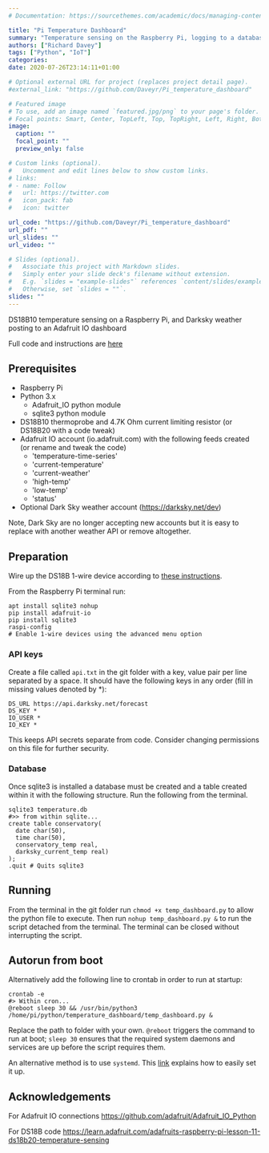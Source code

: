 ```yaml
---
# Documentation: https://sourcethemes.com/academic/docs/managing-content/

title: "Pi Temperature Dashboard"
summary: "Temperature sensing on the Raspberry Pi, logging to a database and publishing to Adafruit IO dashboard"
authors: ["Richard Davey"]
tags: ["Python", "IoT"]
categories: 
date: 2020-07-26T23:14:11+01:00

# Optional external URL for project (replaces project detail page).
#external_link: "https://github.com/Daveyr/Pi_temperature_dashboard"

# Featured image
# To use, add an image named `featured.jpg/png` to your page's folder.
# Focal points: Smart, Center, TopLeft, Top, TopRight, Left, Right, BottomLeft, Bottom, BottomRight.
image:
  caption: ""
  focal_point: ""
  preview_only: false

# Custom links (optional).
#   Uncomment and edit lines below to show custom links.
# links:
# - name: Follow
#   url: https://twitter.com
#   icon_pack: fab
#   icon: twitter

url_code: "https://github.com/Daveyr/Pi_temperature_dashboard"
url_pdf: ""
url_slides: ""
url_video: ""

# Slides (optional).
#   Associate this project with Markdown slides.
#   Simply enter your slide deck's filename without extension.
#   E.g. `slides = "example-slides"` references `content/slides/example-slides.md`.
#   Otherwise, set `slides = ""`.
slides: ""
---
```


DS18B10 temperature sensing on a Raspberry Pi, and Darksky weather posting to an Adafruit IO dashboard

Full code and instructions are [here](https://github.com/Daveyr/Pi_temperature_dashboard)

## Prerequisites
* Raspberry Pi
* Python 3.x
  + Adafruit_IO python module
  + sqlite3 python module
* DS18B10 thermoprobe and 4.7K Ohm current limiting resistor (or DS18B20 with a code tweak)
* Adafruit IO account (io.adafruit.com) with the following feeds created (or rename and tweak the code)
  + 'temperature-time-series'
  + 'current-temperature'
  + 'current-weather'
  + 'high-temp'
  + 'low-temp'
  + 'status'
* Optional Dark Sky weather account (https://darksky.net/dev)

Note, Dark Sky are no longer accepting new accounts but it is easy to replace with another weather API or remove altogether.

## Preparation
Wire up the DS18B 1-wire device according to [these instructions](https://learn.adafruit.com/adafruits-raspberry-pi-lesson-11-ds18b20-temperature-sensing).

From the Raspberry Pi terminal run:
```
apt install sqlite3 nohup
pip install adafruit-io
pip install sqlite3
raspi-config
# Enable 1-wire devices using the advanced menu option
```
### API keys
Create a file called `api.txt` in the git folder with a key, value pair per line separated by a space. It should have the following keys in any order (fill in missing values denoted by \*):
```
DS_URL https://api.darksky.net/forecast
DS_KEY *
IO_USER *
IO_KEY *
```
This keeps API secrets separate from code. Consider changing permissions on this file for further security.

### Database
Once sqlite3 is installed a database must be created and a table created within it with the following structure. Run the following from the terminal.
```
sqlite3 temperature.db
#>> from within sqlite...
create table conservatory(
  date char(50),
  time char(50),
  conservatory_temp real,
  darksky_current_temp real)
);
.quit # Quits sqlite3
```

## Running
From the terminal in the git folder run `chmod +x temp_dashboard.py` to allow the python file to execute. Then run `nohup temp_dashboard.py &` to run the script detached from the terminal. The terminal can be closed without interrupting the script.

## Autorun from boot
Alternatively add the following line to crontab in order to run at startup:
```
crontab -e
#> Within cron...
@reboot sleep 30 && /usr/bin/python3 /home/pi/python/temperature_dashboard/temp_dashboard.py &
```

Replace the path to folder with your own. `@reboot` triggers the command to run at boot; `sleep 30` ensures that the required system daemons and services are up before the script requires them.

An alternative method is to use `systemd`. This [link](https://www.algorist.co.uk/post/resilient-systemd/) explains how to easily set it up. 

## Acknowledgements
For Adafruit IO connections
https://github.com/adafruit/Adafruit_IO_Python

For DS18B code
https://learn.adafruit.com/adafruits-raspberry-pi-lesson-11-ds18b20-temperature-sensing
